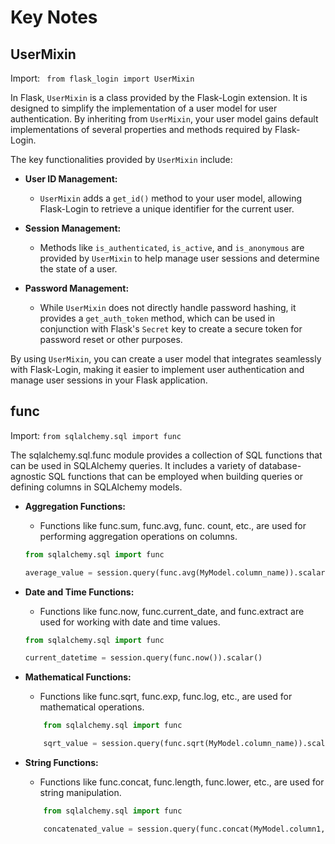 # Key Notes

## UserMixin

Import: ` from flask_login import UserMixin`

In Flask, `UserMixin` is a class provided by the Flask-Login extension. It is designed to simplify the implementation of a user model for user authentication. By inheriting from `UserMixin`, your user model gains default implementations of several properties and methods required by Flask-Login.

The key functionalities provided by `UserMixin` include:

- **User ID Management:**

  - `UserMixin` adds a `get_id()` method to your user model, allowing Flask-Login to retrieve a unique identifier for the current user.

- **Session Management:**

  - Methods like `is_authenticated`, `is_active`, and `is_anonymous` are provided by `UserMixin` to help manage user sessions and determine the state of a user.

- **Password Management:**
  - While `UserMixin` does not directly handle password hashing, it provides a `get_auth_token` method, which can be used in conjunction with Flask's `Secret` key to create a secure token for password reset or other purposes.

By using `UserMixin`, you can create a user model that integrates seamlessly with Flask-Login, making it easier to implement user authentication and manage user sessions in your Flask application.

## func

Import: `from sqlalchemy.sql import func`

The sqlalchemy.sql.func module provides a collection of SQL functions that can be used in SQLAlchemy queries. It includes a variety of database-agnostic SQL functions that can be employed when building queries or defining columns in SQLAlchemy models.

- **Aggregation Functions:**

  - Functions like func.sum, func.avg, func. count, etc., are used for performing aggregation operations on columns.

  ```python
  from sqlalchemy.sql import func

  average_value = session.query(func.avg(MyModel.column_name)).scalar()
  ```

- **Date and Time Functions:**

  - Functions like func.now, func.current_date, and func.extract are used for working with date and time values.

  ```python
  from sqlalchemy.sql import func

  current_datetime = session.query(func.now()).scalar()
  ```

- **Mathematical Functions:**

  - Functions like func.sqrt, func.exp, func.log, etc., are used for mathematical operations.

  ```python
      from sqlalchemy.sql import func

      sqrt_value = session.query(func.sqrt(MyModel.column_name)).scalar()
  ```

- **String Functions:**

  - Functions like func.concat, func.length, func.lower, etc., are used for string manipulation.

  ```python
      from sqlalchemy.sql import func

      concatenated_value = session.query(func.concat(MyModel.column1, MyModel.column2)).scalar()
  ```
